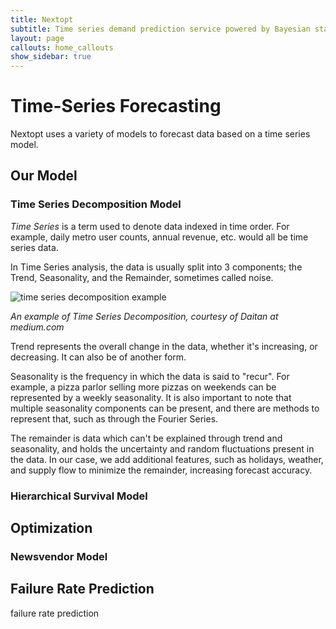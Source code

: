 ```yaml
---
title: Nextopt
subtitle: Time series demand prediction service powered by Bayesian statistics
layout: page
callouts: home_callouts
show_sidebar: true
---
```


# Time-Series Forecasting
 Nextopt uses a variety of models to forecast data based on a time series model.

## Our Model
### Time Series Decomposition Model
*Time Series* is a term used to denote data indexed in time order. For example, daily metro user counts, annual revenue, etc. would all be time series data.

In Time Series analysis, the data is usually split into 3 components; the Trend, Seasonality, and the Remainder, sometimes called noise.

![time series decomposition example](https://miro.medium.com/max/972/1*OIJ3lrWwy7MPtQDS4QPgLg.png)

*An example of Time Series Decomposition, courtesy of Daitan at medium.com*

Trend represents the overall change in the data, whether it's increasing, or decreasing. It can also be of another form.

Seasonality is the frequency in which the data is said to "recur". For example, a pizza parlor selling more pizzas on weekends can be represented by a weekly seasonality. It is also important to note that multiple seasonality components can be present, and there are methods to represent that, such as through the Fourier Series.

The remainder is data which can't be explained through trend and seasonality, and holds the uncertainty and random fluctuations present in the data. In our case, we add additional features, such as holidays, weather, and supply flow to minimize the remainder, increasing forecast accuracy.
### Hierarchical Survival Model
## Optimization
### Newsvendor Model
## Failure Rate Prediction
 failure rate prediction